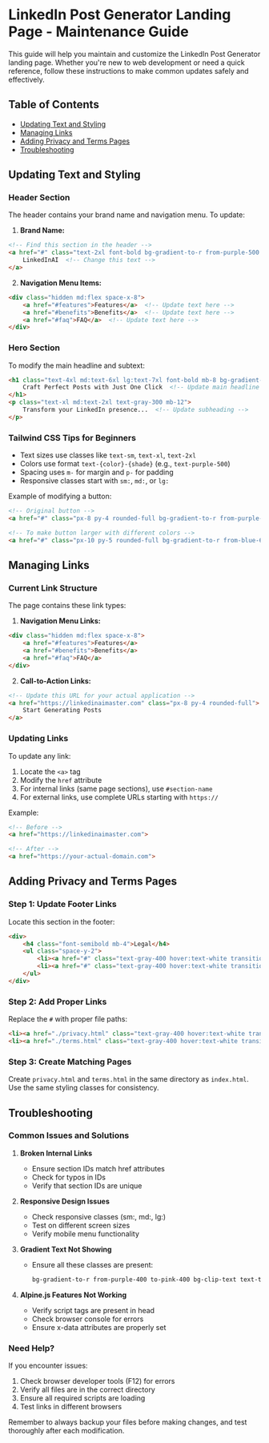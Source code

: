 # LinkedIn Post Generator Landing Page - Maintenance Guide

This guide will help you maintain and customize the LinkedIn Post Generator landing page. Whether you're new to web development or need a quick reference, follow these instructions to make common updates safely and effectively.

## Table of Contents
- [Updating Text and Styling](#updating-text-and-styling)
- [Managing Links](#managing-links)
- [Adding Privacy and Terms Pages](#adding-privacy-and-terms-pages)
- [Troubleshooting](#troubleshooting)

## Updating Text and Styling

### Header Section
The header contains your brand name and navigation menu. To update:

1. **Brand Name:**
```html
<!-- Find this section in the header -->
<a href="#" class="text-2xl font-bold bg-gradient-to-r from-purple-500 to-pink-500 bg-clip-text text-transparent">
    LinkedInAI  <!-- Change this text -->
</a>
```

2. **Navigation Menu Items:**
```html
<div class="hidden md:flex space-x-8">
    <a href="#features">Features</a>  <!-- Update text here -->
    <a href="#benefits">Benefits</a>  <!-- Update text here -->
    <a href="#faq">FAQ</a>  <!-- Update text here -->
</div>
```

### Hero Section
To modify the main headline and subtext:

```html
<h1 class="text-4xl md:text-6xl lg:text-7xl font-bold mb-8 bg-gradient-to-r from-purple-400 to-pink-400 bg-clip-text text-transparent">
    Craft Perfect Posts with Just One Click  <!-- Update main headline -->
</h1>
<p class="text-xl md:text-2xl text-gray-300 mb-12">
    Transform your LinkedIn presence...  <!-- Update subheading -->
</p>
```

### Tailwind CSS Tips for Beginners
- Text sizes use classes like `text-sm`, `text-xl`, `text-2xl`
- Colors use format `text-{color}-{shade}` (e.g., `text-purple-500`)
- Spacing uses `m-` for margin and `p-` for padding
- Responsive classes start with `sm:`, `md:`, or `lg:`

Example of modifying a button:
```html
<!-- Original button -->
<a href="#" class="px-8 py-4 rounded-full bg-gradient-to-r from-purple-600 to-pink-600">

<!-- To make button larger with different colors -->
<a href="#" class="px-10 py-5 rounded-full bg-gradient-to-r from-blue-600 to-green-600">
```

## Managing Links

### Current Link Structure
The page contains these link types:

1. **Navigation Menu Links:**
```html
<div class="hidden md:flex space-x-8">
    <a href="#features">Features</a>
    <a href="#benefits">Benefits</a>
    <a href="#faq">FAQ</a>
</div>
```

2. **Call-to-Action Links:**
```html
<!-- Update this URL for your actual application -->
<a href="https://linkedinaimaster.com" class="px-8 py-4 rounded-full">
    Start Generating Posts
</a>
```

### Updating Links
To update any link:

1. Locate the `<a>` tag
2. Modify the `href` attribute
3. For internal links (same page sections), use `#section-name`
4. For external links, use complete URLs starting with `https://`

Example:
```html
<!-- Before -->
<a href="https://linkedinaimaster.com">

<!-- After -->
<a href="https://your-actual-domain.com">
```

## Adding Privacy and Terms Pages

### Step 1: Update Footer Links
Locate this section in the footer:

```html
<div>
    <h4 class="font-semibold mb-4">Legal</h4>
    <ul class="space-y-2">
        <li><a href="#" class="text-gray-400 hover:text-white transition-colors duration-300">Privacy Policy</a></li>
        <li><a href="#" class="text-gray-400 hover:text-white transition-colors duration-300">Terms of Service</a></li>
    </ul>
</div>
```

### Step 2: Add Proper Links
Replace the `#` with proper file paths:

```html
<li><a href="./privacy.html" class="text-gray-400 hover:text-white transition-colors duration-300">Privacy Policy</a></li>
<li><a href="./terms.html" class="text-gray-400 hover:text-white transition-colors duration-300">Terms of Service</a></li>
```

### Step 3: Create Matching Pages
Create `privacy.html` and `terms.html` in the same directory as `index.html`. Use the same styling classes for consistency.

## Troubleshooting

### Common Issues and Solutions

1. **Broken Internal Links**
   - Ensure section IDs match href attributes
   - Check for typos in IDs
   - Verify that section IDs are unique

2. **Responsive Design Issues**
   - Check responsive classes (sm:, md:, lg:)
   - Test on different screen sizes
   - Verify mobile menu functionality

3. **Gradient Text Not Showing**
   - Ensure all these classes are present:
     ```html
     bg-gradient-to-r from-purple-400 to-pink-400 bg-clip-text text-transparent
     ```

4. **Alpine.js Features Not Working**
   - Verify script tags are present in head
   - Check browser console for errors
   - Ensure x-data attributes are properly set

### Need Help?
If you encounter issues:
1. Check browser developer tools (F12) for errors
2. Verify all files are in the correct directory
3. Ensure all required scripts are loading
4. Test links in different browsers

Remember to always backup your files before making changes, and test thoroughly after each modification.